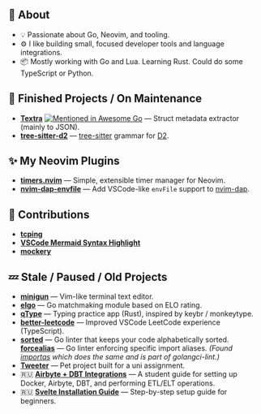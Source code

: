 ## 🧩 About

- 💡 Passionate about Go, Neovim, and tooling.
- ⚙️ I like building small, focused developer tools and language integrations.
- 📦 Mostly working with Go and Lua. Learning Rust. Could do some TypeScript or Python.

## 🚀 Finished Projects / On Maintenance

* [**Textra**](https://github.com/ravsii/textra) [![Mentioned in Awesome Go](https://awesome.re/mentioned-badge.svg)](https://github.com/avelino/awesome-go) — Struct metadata extractor (mainly to JSON).
* [**tree-sitter-d2**](https://github.com/ravsii/tree-sitter-d2) — [tree-sitter](https://tree-sitter.github.io/tree-sitter/) grammar for [D2](https://d2lang.com/).


## ✨ My Neovim Plugins

* [**timers.nvim**](https://github.com/ravsii/timer.nvim) — Simple, extensible timer manager for Neovim.
* [**nvim-dap-envfile**](https://github.com/ravsii/nvim-dap-envfile) — Add VSCode-like `envFile` support to [nvim-dap](https://github.com/mfussenegger/nvim-dap).

## 🤝 Contributions

* [**tcping**](https://github.com/pouriyajamshidi/tcping)
* [**VSCode Mermaid Syntax Highlight**](https://github.com/bpruitt-goddard/vscode-mermaid-syntax-highlight)
* [**mockery**](https://github.com/vektra/mockery)

## 💤 Stale / Paused / Old Projects

* [**minigun**](https://github.com/ravsii/minigun) — Vim-like terminal text editor.
* [**elgo**](https://github.com/ravsii/elgo) — Go matchmaking module based on ELO rating.
* [**qType**](https://github.com/ravsii/qType) — Typing practice app (Rust), inspired by keybr / monkeytype.
* [**better-leetcode**](https://github.com/ravsii/better-leetcode) — Improved VSCode LeetCode experience (TypeScript).
* [**sorted**](https://github.com/ravsii/sorted) — Go linter that keeps your code alphabetically sorted.
   [**forcealias**](https://github.com/ravsii/forcealias) — Go linter enforcing specific import aliases.
  *(Found [importas](https://github.com/julz/importas) which does the same and is part of golangci-lint.)*
* [**Tweeter**](https://github.com/ravsii/tweeter) — Pet project built for a uni assignment.
* 🇷🇺 [**Airbyte + DBT Integrations**](https://github.com/ravsii/UDvIS) — A student guide for setting up Docker, Airbyte, DBT, and performing ETL/ELT operations.
* 🇷🇺 [**Svelte Installation Guide**](https://github.com/ravsii/svelte-installation-guide-ru) — Step-by-step setup guide for beginners.
